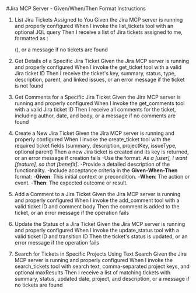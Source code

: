 #Jira MCP Server - Given/When/Then Format Instructions
1. List Jira Tickets Assigned to You
Given the Jira MCP server is running and properly configured
When I invoke the list_tickets tool with an optional JQL query
Then I receive a list of Jira tickets assigned to me, formatted as <issue key>: <summary> (<status>), or a message if no tickets are found

2. Get Details of a Specific Jira Ticket
Given the Jira MCP server is running and properly configured
When I invoke the get_ticket tool with a valid Jira ticket ID
Then I receive the ticket's key, summary, status, type, description, parent, and linked issues, or an error message if the ticket is not found

3. Get Comments for a Specific Jira Ticket
Given the Jira MCP server is running and properly configured
When I invoke the get_comments tool with a valid Jira ticket ID
Then I receive all comments for the ticket, including author, date, and body, or a message if no comments are found

4. Create a New Jira Ticket
Given the Jira MCP server is running and properly configured
When I invoke the create_ticket tool with the required ticket fields (summary, description, projectKey, issueType, optional parent)
Then a new Jira ticket is created and its key is returned, or an error message if creation fails
-Use the format: *As a [user], I want [feature], so that [benefit]*.
-Provide a detailed description of the functionality.
-Include acceptance criteria in the **Given-When-Then** format:
-**Given**: This initial context or precondition.
-**When**: The action or event.
-**Then**: The expected outcome or result.

5. Add a Comment to a Jira Ticket
Given the Jira MCP server is running and properly configured
When I invoke the add_comment tool with a valid ticket ID and comment body
Then the comment is added to the ticket, or an error message if the operation fails

6. Update the Status of a Jira Ticket
Given the Jira MCP server is running and properly configured
When I invoke the update_status tool with a valid ticket ID and transition ID
Then the ticket's status is updated, or an error message if the operation fails

7. Search for Tickets in Specific Projects Using Text Search
Given the Jira MCP server is running and properly configured
When I invoke the search_tickets tool with search text, comma-separated project keys, and optional maxResults
Then I receive a list of matching tickets with summary, status, updated date, project, and description, or a message if no tickets are found